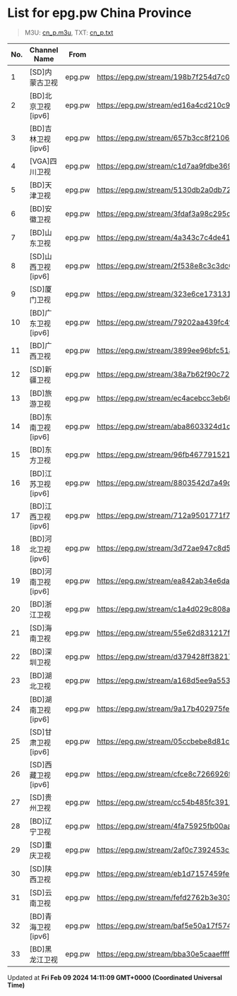 # List for **epg.pw China Province**

> M3U: [cn_p.m3u](/cn_p.m3u), TXT: [cn_p.txt](/txt/cn_p.txt)

| No. | Channel Name | From | Source |
| --- | ------------ | ---- | ------ |
| 1 | [SD]内蒙古卫视 | epg.pw | <https://epg.pw/stream/198b7f254d7c0007c10522bdd003db9a5a4940ded56f9f3d997f876f1fb069f8.ctv> |
| 2 | [BD]北京卫视[ipv6] | epg.pw | <https://epg.pw/stream/ed16a4cd210c9f9d6204ddc6fb5def63a1c54b60114fb61679e61363edea068b.m3u8> |
| 3 | [BD]吉林卫视[ipv6] | epg.pw | <https://epg.pw/stream/657b3cc8f2106d0e0b52d0bc7f0e15db544b37b3e86bf5f486f351b9db61fa2e.m3u8> |
| 4 | [VGA]四川卫视 | epg.pw | <https://epg.pw/stream/c1d7aa9fdbe369ae7c3242d0dade547b7987e1e37e7e2098a45e794c3296f862.m3u8> |
| 5 | [BD]天津卫视 | epg.pw | <https://epg.pw/stream/5130db2a0db7213cccda6a66743eccb8ca7db6b5b8c54e87636fdd0b694ce979.m3u8> |
| 6 | [BD]安徽卫视 | epg.pw | <https://epg.pw/stream/3fdaf3a98c295cd079cac64bfbe2a0d85c46a1952da530d3b17c9133ee8af610.ctv> |
| 7 | [BD]山东卫视 | epg.pw | <https://epg.pw/stream/4a343c7c4de4157d46c357cae28382364d74d1884942cf09bd212bfce4beeb7b.ctv> |
| 8 | [SD]山西卫视[ipv6] | epg.pw | <https://epg.pw/stream/2f538e8c3c3dc60b99799fb3331f5f05b5a9c3c574544b4178a57a7de78f6884.m3u8> |
| 9 | [SD]厦门卫视 | epg.pw | <https://epg.pw/stream/323e6ce17313134e899100bd11b4029fdc609e7539e22465f60470841b30fae0.m3u8> |
| 10 | [BD]广东卫视[ipv6] | epg.pw | <https://epg.pw/stream/79202aa439fc4fb94a8304f8608737f7cff1626f2b42aa6d5552ecfc2bcacbaf.m3u8> |
| 11 | [BD]广西卫视 | epg.pw | <https://epg.pw/stream/3899ee96bfc51a8e53baa9d48c86b9b9a52907112fffcb33e94df2c05cc02d3c.m3u8> |
| 12 | [SD]新疆卫视 | epg.pw | <https://epg.pw/stream/38a7b62f90c723e1fc8be87904f40eceeaa656f1a58bcb0ad2f6301bda5452dc.m3u8> |
| 13 | [BD]旅游卫视 | epg.pw | <https://epg.pw/stream/ec4acebcc3eb66ea9f23a8f9024848115d27c6d85681b6142fe5b7359851b2bb.m3u8> |
| 14 | [BD]东南卫视[ipv6] | epg.pw | <https://epg.pw/stream/aba8603324d1cea99c18553c3a7d4da469e94ce7741fb9db7efb6dfaf05b116e.m3u8> |
| 15 | [BD]东方卫视 | epg.pw | <https://epg.pw/stream/96fb4677915219a69c151563855a231f0b7d6e7392e403e66e40af920843cb68.m3u8> |
| 16 | [BD]江苏卫视[ipv6] | epg.pw | <https://epg.pw/stream/8803542d7a49d90fc141b3373ac76d8caca473c22cd4e19370f290989600b03f.m3u8> |
| 17 | [BD]江西卫视[ipv6] | epg.pw | <https://epg.pw/stream/712a9501771f77767d38d69d884e87056ee0cb44e57bb3f4e75f50d3d0ab05fb.m3u8> |
| 18 | [BD]河北卫视[ipv6] | epg.pw | <https://epg.pw/stream/3d72ae947c8d574411b9d26bc49ef1b6e8c2c5bf3a55c97df0b37f0af5080a99.m3u8> |
| 19 | [BD]河南卫视[ipv6] | epg.pw | <https://epg.pw/stream/ea842ab34e6da31e0eae5bd8be6c4b7d67f0b0c214efaca7ff2c5a1718f7fe55.m3u8> |
| 20 | [BD]浙江卫视 | epg.pw | <https://epg.pw/stream/c1a4d029c808a7e0bffa4f5faee17ea8e22006d85305be6026578c3ff77f044d.m3u8> |
| 21 | [SD]海南卫视 | epg.pw | <https://epg.pw/stream/55e62d831217f1412d58379dd9b23176a814d8d68d681e96be98fdd0d13e8949.m3u8> |
| 22 | [BD]深圳卫视 | epg.pw | <https://epg.pw/stream/d379428ff38217ba5212dcd1949647ac1e4382f306b14a380bf60b7b056b4a2b.m3u8> |
| 23 | [BD]湖北卫视 | epg.pw | <https://epg.pw/stream/a168d5ee9a5535ed5d363fe5b921fc96b8e59faeb98d0a1780505ad1384b0a00.m3u8> |
| 24 | [BD]湖南卫视[ipv6] | epg.pw | <https://epg.pw/stream/9a17b402975fe166c652505c5533b85c61e5e09bdbfb071b5b7504f6d5254ed2.m3u8> |
| 25 | [SD]甘肃卫视[ipv6] | epg.pw | <https://epg.pw/stream/05ccbebe8d81cf91ecf4347845f6f0b42fed4bab4071195b0a4f735a80c386bd.m3u8> |
| 26 | [SD]西藏卫视[ipv6] | epg.pw | <https://epg.pw/stream/cfce8c7266926f66e4c9f1e47e1838772aba6fe9fc594f2b19456351b1f91126.m3u8> |
| 27 | [SD]贵州卫视 | epg.pw | <https://epg.pw/stream/cc54b485fc3912265c9dbb24fe2b6d1ba2b65412d0ff45b904bc4d53ea02bf67.m3u8> |
| 28 | [BD]辽宁卫视 | epg.pw | <https://epg.pw/stream/4fa75925fb00aa051c6819346628eb0cd8bafd14f8231c9166b8a5209111db07.m3u8> |
| 29 | [SD]重庆卫视 | epg.pw | <https://epg.pw/stream/2af0c7392453c9de383e05a4ae3af9a959fb2ed1172733a27f7b5286bd6be067.m3u8> |
| 30 | [SD]陕西卫视 | epg.pw | <https://epg.pw/stream/eb1d7157459fe4c37bbfad23252b85ab628f4e3d14d81aea7b4a014d2658ae41.m3u8> |
| 31 | [SD]云南卫视 | epg.pw | <https://epg.pw/stream/fefd2762b3e30335504c696c779bd5ca686d439751cbc3515ee094f39825fdc1.ctv> |
| 32 | [BD]青海卫视[ipv6] | epg.pw | <https://epg.pw/stream/baf5e50a17f574f86c96810d5d2eebbbc3570ca5f5a35d953837040845c89726.m3u8> |
| 33 | [BD]黑龙江卫视 | epg.pw | <https://epg.pw/stream/bba30e5caaeffff57cecd7e3145d77937bb135028de2be19ffe2f644858124ca.ctv> |

Updated at **Fri Feb 09 2024 14:11:09 GMT+0000 (Coordinated Universal Time)**
